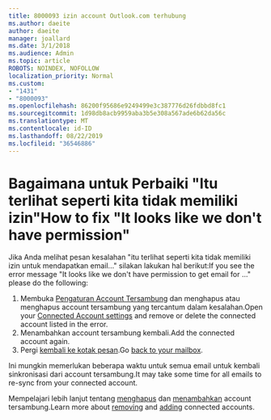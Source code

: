 ```yaml
---
title: 8000093 izin account Outlook.com terhubung
ms.author: daeite
author: daeite
manager: joallard
ms.date: 3/1/2018
ms.audience: Admin
ms.topic: article
ROBOTS: NOINDEX, NOFOLLOW
localization_priority: Normal
ms.custom:
- "1431"
- "8000093"
ms.openlocfilehash: 86200f95686e9249499e3c387776d26fdbbd8fc1
ms.sourcegitcommit: 1d98db8acb9959aba3b5e308a567ade6b62da56c
ms.translationtype: MT
ms.contentlocale: id-ID
ms.lasthandoff: 08/22/2019
ms.locfileid: "36546886"
---
```

# <a name="how-to-fix-it-looks-like-we-dont-have-permission"></a><span data-ttu-id="fda5f-102">Bagaimana untuk Perbaiki "Itu terlihat seperti kita tidak memiliki izin"</span><span class="sxs-lookup"><span data-stu-id="fda5f-102">How to fix "It looks like we don't have permission"</span></span>

<span data-ttu-id="fda5f-103">Jika Anda melihat pesan kesalahan "itu terlihat seperti kita tidak memiliki izin untuk mendapatkan email..." silakan lakukan hal berikut:</span><span class="sxs-lookup"><span data-stu-id="fda5f-103">If you see the error message "It looks like we don't have permission to get email for ..." please do the following:</span></span>

1. <span data-ttu-id="fda5f-104">Membuka [Pengaturan Account Tersambung](https://outlook.live.com/mail/options/mail/accounts) dan menghapus atau menghapus account tersambung yang tercantum dalam kesalahan.</span><span class="sxs-lookup"><span data-stu-id="fda5f-104">Open your [Connected Account settings](https://outlook.live.com/mail/options/mail/accounts) and remove or delete the connected account listed in the error.</span></span>
2. <span data-ttu-id="fda5f-105">Menambahkan account tersambung kembali.</span><span class="sxs-lookup"><span data-stu-id="fda5f-105">Add the connected account again.</span></span>
3. <span data-ttu-id="fda5f-106">Pergi [kembali ke kotak pesan](https://outlook.live.com/mail/inbox).</span><span class="sxs-lookup"><span data-stu-id="fda5f-106">Go [back to your mailbox](https://outlook.live.com/mail/inbox).</span></span>

<span data-ttu-id="fda5f-107">Ini mungkin memerlukan beberapa waktu untuk semua email untuk kembali sinkronisasi dari account tersambung.</span><span class="sxs-lookup"><span data-stu-id="fda5f-107">It may take some time for all emails to re-sync from your connected account.</span></span>

<span data-ttu-id="fda5f-108">Mempelajari lebih lanjut tentang [menghapus](https://support.office.com/article/0b9a6b95-ff1b-46c1-bf60-d6b3b82c5ac8?wt.mc_id=Office_Outlook_com_Alchemy) dan [menambahkan](https://support.office.com/article/c5224df4-5885-4e79-91ba-523aa743f0ba?wt.mc_id=Office_Outlook_com_Alchemy) account tersambung.</span><span class="sxs-lookup"><span data-stu-id="fda5f-108">Learn more about [removing](https://support.office.com/article/0b9a6b95-ff1b-46c1-bf60-d6b3b82c5ac8?wt.mc_id=Office_Outlook_com_Alchemy) and [adding](https://support.office.com/article/c5224df4-5885-4e79-91ba-523aa743f0ba?wt.mc_id=Office_Outlook_com_Alchemy) connected accounts.</span></span>